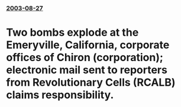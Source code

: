 ### [2003-08-27](/news/2003/08/27/index.md)

#  Two bombs explode at the Emeryville, California, corporate offices of Chiron (corporation); electronic mail sent to reporters from Revolutionary Cells (RCALB) claims responsibility.



